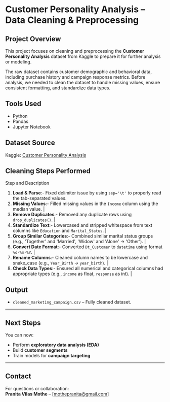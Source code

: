 #  Customer Personality Analysis – Data Cleaning & Preprocessing

## Project Overview
This project focuses on cleaning and preprocessing the **Customer Personality Analysis** dataset from Kaggle to prepare it for further analysis or modeling.

The raw dataset contains customer demographic and behavioral data, including purchase history and campaign response metrics. Before analysis, we needed to clean the dataset to handle missing values, ensure consistent formatting, and standardize data types.


## Tools Used
- Python
- Pandas
- Jupyter Notebook

## Dataset Source
Kaggle: [Customer Personality Analysis](https://www.kaggle.com/datasets/imakash3011/customer-personality-analysis)


## Cleaning Steps Performed

Step and Description
1. **Load & Parse**:- Fixed delimiter issue by using `sep='\t'` to properly read the tab-separated values.
2. **Missing Values**:- Filled missing values in the `Income` column using the median value. |
3. **Remove Duplicates**:- Removed any duplicate rows using `drop_duplicates()`. |
4. **Standardize Text**:- Lowercased and stripped whitespace from text columns like `Education` and `Marital_Status`. |
5. **Group Similar Categories**:- Combined similar marital status groups (e.g., 'Together' and 'Married', 'Widow' and 'Alone' → 'Other'). |
6. **Convert Date Format**:- Converted `Dt_Customer` to `datetime` using format `%d-%m-%Y`. |
7. **Rename Columns**:- Cleaned column names to be lowercase and snake_case (e.g., `Year_Birth` → `year_birth`). |
8. **Check Data Types**:- Ensured all numerical and categorical columns had appropriate types (e.g., `income` as float, `response` as int). |


## Output
-  `cleaned_marketing_campaign.csv` – Fully cleaned dataset.
---

## Next Steps
You can now:
- Perform **exploratory data analysis (EDA)**
- Build **customer segments**
- Train models for **campaign targeting**

---

## Contact
For questions or collaboration:  
**Pranita Vilas Mothe** – [mothepranita@gmail.com]
